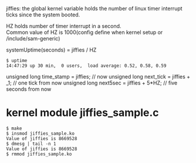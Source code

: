 jiffies: the global kernel variable holds the number of linux timer interrupt ticks since the system booted.  
  
HZ holds number of timer interrupt in a second.  
Common value of HZ is 1000(config define when kernel setup or <kernel>/include/sam-generic)  

systemUptime(seconds) = jiffies / HZ  
```
$ uptime
14:47:29 up 30 min,  0 users,  load average: 0.52, 0.58, 0.59
```

unsigned long time_stamp = jiffies;  // now
unsigned long next_tick = jiffies + _1;  // one tick from now
unsigned long next5sec = jiffies + 5*HZ; // five seconds from now


# kernel module jiffies_sample.c
```
$ make
$ insmod jiffies_sample.ko
Value of jiffies is 8669528
$ dmesg | tail -n 1
Value of jiffies is 8669528
$ rmmod jiffies_sample.ko
```

